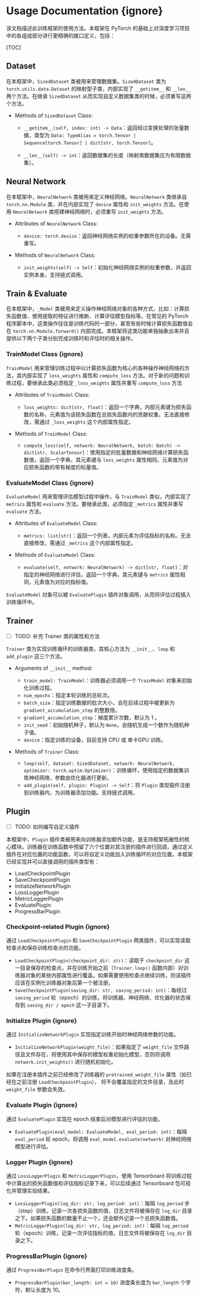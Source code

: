 # Usage Documentation {ignore}

该文档描述此训练框架的使用方法。本框架在 PyTorch 的基础上对深度学习项目中的各组成部分进行更精确的接口定义，包括：

[TOC]

## Dataset

在本框架中，`SizedDataset` 类被用来管理数据集。`SizedDataset` 类为 `torch.utils.data.Dataset` 的映射型子类，内部实现了 `__getitem__` 和 `__len__` 两个方法。在继承 `SizedDataset` 从而实现自定义数据集类的时候，必须重写这两个方法。

- Methods of `SizedDataset` Class:
  
  - `__getitem__(self, index: int) -> Data`：返回经过变换处理的张量数据，类型为 `Data: TypeAlias = torch.Tensor | Sequence[torch.Tensor] | dict[str, torch.Tensor]`。
  
  - `__len__(self) -> int`：返回数据集的长度（映射类数据集应为有限数据集）。

## Neural Network

在本框架中，`NeuralNetwork` 类被用来定义神经网络。`NeuralNetwork` 类继承自 `torch.nn.Module` 类，并在内部实现了 `device` 属性和 `init_weights` 方法。在使用 `NeuralNetwork` 类搭建神经网络时，必须重写 `init_weights` 方法。

- Attributes of `NeuralNetwork` Class:
  
  - `device: torch.device`：返回神经网络实例的权重参数所在的设备。无需重写。

- Methods of `NeuralNetwork` Class:
  
  - `init_weights(self) -> Self`：初始化神经网络实例的权重参数，并返回实例本身。支持链式调用。

## Train & Evaluate

在本框架中，`_Model` 类被用来定义操作神经网络对象的各种方式，比如：计算损失函数值、使用提取的特征进行推断、计算评估模型指标等。在常见的 PyTorch 程序脚本中，这类操作往往是训练代码的一部分，甚至有些时候计算损失函数值会在 `torch.nn.Module.forward()` 内部完成。本框架将这类功能单独抽象出来并且提供以下两个子类分别完成训练时和评估时的相关操作。

### TrainModel Class {ignore}

`TrainModel` 用来管理训练过程中以计算损失函数为核心的各种操作神经网络的方法，其内部实现了 `loss_weights` 属性和 `compute_loss` 方法。对于新的问题和训练过程，要继承此类必须指定 `_loss_weights` 属性并重写 `compute_loss` 方法

- Attributes of `TrainModel` Class:
  
  - `loss_weights: dict[str, float]`：返回一个字典，内部元素键为损失函数的名称，元素值为该损失函数在总损失函数内的贡献权重。无法直接修改，需通过 `_loss_weights` 这个内部属性指定。

- Methods of `TrainModel` Class:
  
  - `compute_loss(self, network: NeuralNetwork, batch: Batch) -> dict[str, ScalarTensor]`：使用指定的批量数据和神经网络计算损失函数值，返回一个字典，其元素键与 `loss_weights` 属性相同，元素值为对应损失函数的带有梯度的标量值。

### EvaluateModel Class {ignore}

`EvaluateModel` 用来管理评估模型过程中操作，与 `TrainModel` 类似，内部实现了 `metrics` 属性和 `evaluate` 方法。要继承此类，必须指定 `_metrics` 属性并重写 `evaluate` 方法。

- Attributes of `EvaluateModel` Class:
  
  - `metrics: list[str]`：返回一个列表，内部元素为评估指标的名称。无法直接修改，需通过 `_metrics` 这个内部属性指定。

- Methods of `EvaluateModel` Class:
  
  - `evaluate(self, network: NeuralNetwork) -> dict[str, float]`：对指定的神经网络进行评估，返回一个字典，其元素键与 `metrics` 属性相同，元素值为对应的指标值。

`EvaluateModel` 对象可以被 `EvaluatePlugin` 插件对象调用，从而将评估过程插入训练循环中。

## Trainer

- [ ] TODO: 补充 Trainer 类的属性和方法

`Trainer` 类为实现训练循环的训练器类，其核心方法为 `__init__`、`loop` 和 `add_plugin` 这三个方法。

- Arguments of `__init__` method:
  - `train_model: TrainModel`：训练器必须调用一个 `TrainModel` 对象来初始化训练过程。
  - `num_epochs`：指定本轮训练的总轮次。
  - `batch_size`：指定训练数据的批次大小，会在后续过程中被更新为 `gradient_accumulation_step` 的整数倍。
  - `gradient_accumulation_step`：梯度累计次数，默认为 1 。
  - `init_seed`：初始随机种子，默认为 `None`，会随机生成一个数作为随机种子值。
  - `device`：指定训练的设备，目前支持 CPU 或 单卡GPU 训练。

- Methods of `Trainer` Class:
  - `loop(self, dataset: SizedDataset, network: NeuralNetwork, optimizer: torch.optim.Optimizer)`：训练循环，使用指定的数据集训练神经网络，参数由优化器进行更新。
  - `add_plugin(self, plugin: Plugin) -> Self`：将 `Plugin` 类型插件注册到训练器内，为训练器添加功能。支持链式调用。

## Plugin

- [ ] TODO: 如何编写自定义插件

本框架中，`Plugin` 插件类被用来向训练器添加额外功能，是支持框架拓展性的核心模块。训练器在训练函数中预留了六个位置对其注册的插件进行回调，通过定义插件在对应位置的功能函数，可以将自定义功能加入训练循环的对应位置。本框架已经实现并可以直接调用的插件类型有：

- LoadCheckpointPlugin
- SaveCheckpointPlugin
- InitializeNetworkPlugin
- LossLoggerPlugin
- MetricLoggerPlugin
- EvaluatePlugin
- ProgressBarPlugin

### Checkpoint-related Plugin {ignore}

通过 `LoadCheckpointPlugin` 和 `SaveCheckpointPlugin` 两类插件，可以实现读取检查点和保存训练检查点的功能。

- `LoadCheckpointPlugin(checkpoint_dir: str)`：读取于 `checkpoint_dir` 这一目录保存的检查点，并在训练开始之前（`Trainer.loop()` 函数内部）对训练器对象的某些内部属性进行覆盖。如果需要使用检查点继续训练，则该插件应该在实例化训练器对象后第一个被注册。
- `SaveCheckpointPlugin(saving_dir: str, saving_period: int)`：每经过 `saving_period` 轮（epoch）的训练，将训练器、神经网络、优化器的状态保存到 `saving_dir / epoch` 这一子目录下。

### Initialize Plugin {ignore}

通过 `InitializeNetworkPlugin` 实现指定训练开始时神经网络参数的功能。

- `InitializeNetworkPlugin(weight_file)`：如果指定了 `weight_file` 文件路径且文件存在，将使用其中保存的模型权重初始化模型，否则将调用 `network.init_weights()` 进行随机初始化。

如果在注册本插件之前已经修改了训练器的 `pretrained_weight_file` 属性（如已经在之前注册 `LoadCheckpointPlugin`）， 将不会覆盖指定的文件目录，及此时 `weight_file` 参数会失效。

### Evaluate Plugin {ignore}

通过 `EvaluatePlugin` 实现在 epoch 结束后对模型进行评估的功能。

- `EvaluatePlugin(eval_model: EvaluateModel, eval_period: int)`：每隔 `eval_period` 轮 epoch，将调用 `eval_model.evaluate(network)` 对神经网络模型进行评估。

### Logger Plugin {ignore}

通过 `LossLoggerPlugin` 和 `MetricLoggerPlugin`，使用 Tensorboard 将训练过程中计算出的损失函数值和评估指标记录下来，可以后续通过 Tensorboard 包可视化并管理实验结果。

- `LossLoggerPlugin(log_dir: str, log_period: int)`：每隔 `log_period` 步（step）训练，记录一次各损失函数的值，日志文件将被保存在 `log_dir` 目录之下。如果损失函数的数量不止一个，还会额外记录一个总损失函数值。
- `MetricLoggerPlugin(log_dir: str, log_period: int)`：每隔 `log_period` 轮（epoch）训练，记录一次评估指标的值，日志文件将被保存在 `log_dir` 目录之下。

### ProgressBarPlugin {ignore}

通过 `ProgressBarPlugin` 在命令行界面打印训练进度条。

- `ProgressBarPlugin(bar_length: int = 10)` 进度条长度为 `bar_length` 个字符，默认长度为 10。
